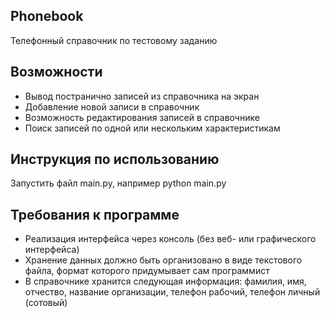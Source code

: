 ﻿## Phonebook
Телефонный справочник по тестовому заданию

## Возможности
+ Вывод постранично записей из справочника на экран
+ Добавление новой записи в справочник
+ Возможность редактирования записей в справочнике
+ Поиск записей по одной или нескольким характеристикам

## Инструкция по использованию
Запустить файл main.py, например python main.py


## Требования к программе
+ Реализация интерфейса через консоль (без веб- или графического интерфейса)
+ Хранение данных должно быть организовано в виде текстового файла, формат которого придумывает сам программист
+ В справочнике хранится следующая информация: фамилия, имя, отчество, название организации, телефон рабочий, телефон личный (сотовый)

